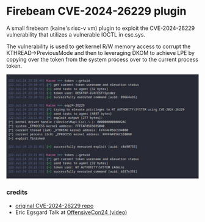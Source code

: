 # Firebeam CVE-2024-26229 plugin

A small firebeam (kaine's risc-v vm) plugin to exploit the CVE-2024-26229 vulnerability that utilizes a vulnerable IOCTL in csc.sys. 

The vulnerability is used to get kernel R/W memory access to corrupt the KTHREAD->PreviousMode and then to leveraging DKOM to achieve LPE by copying over the token from the system process over to the current process token.

![preview](https://raw.githubusercontent.com/Cracked5pider/eop24-26229/main/assets/image.png)

### credits
- [original CVE-2024-26229 repo](https://github.com/varwara/CVE-2024-26229)
- Eric Egsgard Talk at [OffensiveCon24 (video)](https://www.youtube.com/watch?v=2eHsnZ4BeDI)
